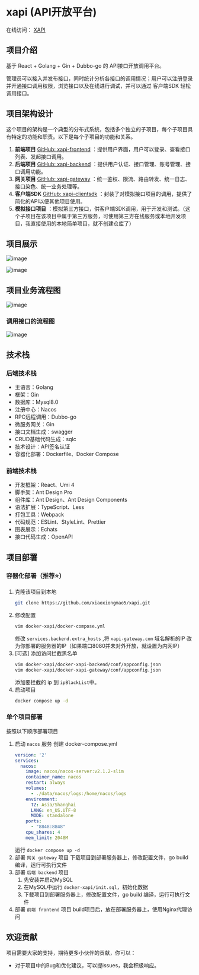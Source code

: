 # xapi (API开放平台)

在线访问： <a href="http://60.204.157.168" target="_blank">XAPI</a>

## 项目介绍

基于 React + Golang + Gin + Dubbo-go 的 API接口开放调用平台。

管理员可以接入并发布接口，同时统计分析各接口的调用情况；用户可以注册登录并开通接口调用权限，浏览接口以及在线进行调试，并可以通过 客户端SDK 轻松调用接口。

## 项目架构设计

这个项目的架构是一个典型的分布式系统，包括多个独立的子项目，每个子项目具有特定的功能和职责。以下是每个子项目的功能和关系。

1. __前端项目__ [GitHub: xapi-frontend](https://github.com/xiaoxiongmao5/xapi-frontend) ：提供用户界面，用户可以登录、查看接口列表、发起接口调用。
2. __后端项目__ [GitHub: xapi-backend](https://github.com/xiaoxiongmao5/xapi-backend) ：提供用户认证、接口管理、账号管理、接口调用功能。
3. __网关项目__ [GitHub: xapi-gateway](https://github.com/xiaoxiongmao5/xapi-gateway) ：统一鉴权、限流、路由转发、统一日志、接口染色、统一业务处理等。
4. __客户端SDK__ [GitHub: xapi-clientsdk](https://github.com/xiaoxiongmao5/xapi-clientsdk) ：封装了对模拟接口项目的调用，提供了简化的API以便其他项目使用。
5. __模拟接口项目__ ：模拟第三方接口，供客户端SDK调用，用于开发和测试。（这个子项目在该项目中属于第三方服务，可使用第三方在线服务或本地开发项目，我直接使用的本地简单项目，就不创建仓库了）

## 项目展示


![image](https://github.com/xiaoxiongmao5/xapi/assets/25204083/3dc9cfd9-097e-4ae6-a5bc-0d27953898ec)

![image](https://github.com/xiaoxiongmao5/xapi/assets/25204083/694fc2df-8f64-4905-b073-c193832d823c)

## 项目业务流程图
![image](https://github.com/xiaoxiongmao5/xapi/assets/25204083/0c0174ae-6d1f-406a-8c03-96ccf94e293f)


### 调用接口的流程图
![image](https://github.com/xiaoxiongmao5/xapi/assets/25204083/9f033e8b-87a6-4a16-be1d-43badfcd76cd)


## 技术栈

### 后端技术栈
* 主语言：Golang
* 框架：Gin
* 数据库：Mysql8.0
* 注册中心：Nacos
* RPC远程调用：Dubbo-go
* 微服务网关：Gin
* 接口文档生成：swagger
* CRUD基础代码生成：sqlc
* 技术设计：API签名认证
* 容器化部署：Dockerfile、Docker Compose

### 前端技术栈

* 开发框架：React、Umi 4
* 脚手架：Ant Design Pro
* 组件库：Ant Design、Ant Design Components
* 语法扩展：TypeScript、Less
* 打包工具：Webpack
* 代码规范：ESLint、StyleLint、Prettier
* 图表展示：Echats
* 接口代码生成：OpenAPI

## 项目部署

### 容器化部署（推荐⭐️）

1. 克隆该项目到本地
    ```bash
    git clone https://github.com/xiaoxiongmao5/xapi.git
    ```
2. 修改配置
    ```bash
    vim docker-xapi/docker-compose.yml
    ```
    修改 `services.backend.extra_hosts` ,将 `xapi-gateway.com` 域名解析的IP 改为你部署的服务器的IP（如果端口8080并未对外开放，就设置为内网IP）
3. [可选] 添加访问拦截黑名单
    ```bash
    vim docker-xapi/docker-xapi-backend/conf/appconfig.json
    vim docker-xapi/docker-xapi-gateway/conf/appconfig.json
    ```
    添加要拦截的 ip 到 `ipBlackList`中。
4. 启动项目
    ```bash
    docker compose up -d
    ```

### 单个项目部署

按照以下顺序部署项目
1. 启动 `nacos` 服务
创建 docker-compose.yml
    ```yml
    version: '2'
    services:
      nacos:
        image: nacos/nacos-server:v2.1.2-slim
        container_name: nacos
        restart: always
        volumes:
          - ./data/nacos/logs:/home/nacos/logs
        environment:
          TZ: Asia/Shanghai
          LANG: en_US.UTF-8
          MODE: standalone
        ports:
          - "8848:8848"
        cpu_shares: 4
        mem_limit: 2048M
    ```
    运行 `docker compose up -d`
2. 部署 `网关 gateway` 项目
    下载项目到部署服务器上，修改配置文件，go build 编译，运行可执行文件
3. 部署 `后端 backend` 项目
    1. 先安装并启动MySQL
    2. 在MySQL中运行 `docker-xapi/init.sql`，初始化数据
    3. 下载项目到部署服务器上，修改配置文件，go build 编译，运行可执行文件
4. 部署 `前端 frontend` 项目
    build项目后，放在部署服务器上，使用Nginx代理访问

## 欢迎贡献

项目需要大家的支持，期待更多小伙伴的贡献，你可以：

* 对于项目中的Bug和优化建议，可以提issues，我会积极响应。
